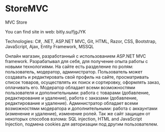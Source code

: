 # StoreMVC
MVC Store

You can find site in web: bitly.su/fjgJYK

Technologies: C#, .NET, ASP.NET MVC, Git, HTML, Razor, CSS, Bootstrap, JavaScript, Ajax, Entity Framework, MSSQL

Онлайн магазин, разработанный с использованием ASP.NET MVC framework. Разрабатывал для себя, для получение опыта работы с новыми технологиями. На сайте есть разделение по ролям: пользователь, модератор, администратор. Пользователь может создавать и редактировать свой профиль на сайте, просматривать список товаров, осуществлять их поиск и сортировку, оформлять заказ, оплачивать его. Модератор обладает всеми возможностями пользователя и дополнительными: работа с товарами (добавление, редактирование и удаление), работа с заказами (добавление, редактирование и удаление). Администратор обладает всеми возможностями модератора и дополнительными: работа с аккаунтами (изменение и удаление), изменение ролей. Так же сайт защищен от некоторых способов взлома: SQL injection, HTML and JavaScript Injection, подмена cookies для авторизации под другим пользователем.

